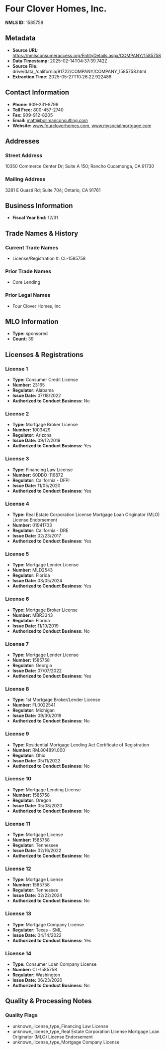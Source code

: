 # Four Clover Homes, Inc.

**NMLS ID:** 1585758

## Metadata
- **Source URL:** https://nmlsconsumeraccess.org/EntityDetails.aspx/COMPANY/1585758
- **Data Timestamp:** 2025-02-14T04:37:39.742Z
- **Source File:** drive/data_/california/91722/COMPANY/COMPANY_1585758.html
- **Extraction Time:** 2025-05-27T10:26:22.922488

## Contact Information
- **Phone:** 909-231-8799
- **Toll Free:** 800-457-2740
- **Fax:** 909-912-8205
- **Email:** matt@bollmanconsulting.com
- **Website:** www.fourcloverhomes.com, www.mysocialmortgage.com

## Addresses
### Street Address
10350 Commerce Center Dr; Suite A 150; Rancho Cucamonga, CA 91730

### Mailing Address
3281 E Guasti Rd; Suite 704; Ontario, CA 91761

## Business Information
- **Fiscal Year End:** 12/31

## Trade Names & History
### Current Trade Names
- License/Registration #: CL-1585758

### Prior Trade Names
- Core Lending

### Prior Legal Names
- Four Clover Homes, Inc

## MLO Information
- **Type:** sponsored
- **Count:** 39

## Licenses & Registrations

### License 1
- **Type:** Consumer Credit License
- **Number:** 23165
- **Regulator:** Alabama
- **Issue Date:** 07/18/2022
- **Authorized to Conduct Business:** No

### License 2
- **Type:** Mortgage Broker License
- **Number:** 1003429
- **Regulator:** Arizona
- **Issue Date:** 09/12/2019
- **Authorized to Conduct Business:** Yes

### License 3
- **Type:** Financing Law License
- **Number:** 60DBO-116872
- **Regulator:** California - DFPI
- **Issue Date:** 11/05/2020
- **Authorized to Conduct Business:** Yes

### License 4
- **Type:** Real Estate Corporation License Mortgage Loan Originator (MLO) License Endorsement
- **Number:** 01941703
- **Regulator:** California - DRE
- **Issue Date:** 02/23/2017
- **Authorized to Conduct Business:** Yes

### License 5
- **Type:** Mortgage Lender License
- **Number:** MLD2543
- **Regulator:** Florida
- **Issue Date:** 03/05/2024
- **Authorized to Conduct Business:** Yes

### License 6
- **Type:** Mortgage Broker License
- **Number:** MBR3343
- **Regulator:** Florida
- **Issue Date:** 11/19/2019
- **Authorized to Conduct Business:** No

### License 7
- **Type:** Mortgage Lender License
- **Number:** 1585758
- **Regulator:** Georgia
- **Issue Date:** 07/07/2022
- **Authorized to Conduct Business:** Yes

### License 8
- **Type:** 1st Mortgage Broker/Lender License
- **Number:** FL0022541
- **Regulator:** Michigan
- **Issue Date:** 09/30/2019
- **Authorized to Conduct Business:** No

### License 9
- **Type:** Residential Mortgage Lending Act Certificate of Registration
- **Number:** RM.804891.000
- **Regulator:** Ohio
- **Issue Date:** 05/11/2022
- **Authorized to Conduct Business:** No

### License 10
- **Type:** Mortgage Lending License
- **Number:** 1585758
- **Regulator:** Oregon
- **Issue Date:** 05/08/2020
- **Authorized to Conduct Business:** No

### License 11
- **Type:** Mortgage License
- **Number:** 1585758
- **Regulator:** Tennessee
- **Issue Date:** 02/16/2022
- **Authorized to Conduct Business:** No

### License 12
- **Type:** Mortgage License
- **Number:** 1585758
- **Regulator:** Tennessee
- **Issue Date:** 02/22/2024
- **Authorized to Conduct Business:** No

### License 13
- **Type:** Mortgage Company License
- **Regulator:** Texas - SML
- **Issue Date:** 04/14/2022
- **Authorized to Conduct Business:** Yes

### License 14
- **Type:** Consumer Loan Company License
- **Number:** CL-1585758
- **Regulator:** Washington
- **Issue Date:** 06/23/2020
- **Authorized to Conduct Business:** No

## Quality & Processing Notes
### Quality Flags
- unknown_license_type_Financing Law License
- unknown_license_type_Real Estate Corporation License Mortgage Loan Originator (MLO) License Endorsement
- unknown_license_type_Mortgage Company License
